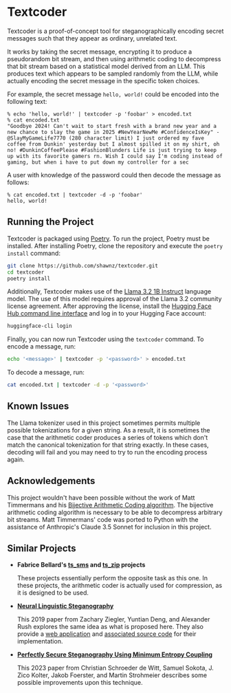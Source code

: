 # Textcoder

Textcoder is a proof-of-concept tool for steganographically encoding secret messages such that they appear as ordinary, unrelated text.

It works by taking the secret message, encrypting it to produce a pseudorandom bit stream, and then using arithmetic coding to decompress that bit stream based on a statistical model derived from an LLM. This produces text which appears to be sampled randomly from the LLM, while actually encoding the secret message in the specific token choices.

For example, the secret message `hello, world!` could be encoded into the following text:

```
% echo 'hello, world!' | textcoder -p 'foobar' > encoded.txt
% cat encoded.txt
"Goodbye 2024! Can't wait to start fresh with a brand new year and a new chance to slay the game in 2025 #NewYearNewMe #ConfidenceIsKey" - @SlayMyGameLife7770 (280 character limit) I just ordered my fave coffee from Dunkin' yesterday but I almost spilled it on my shirt, oh no! #DunkinCoffeePlease #FashionBlunders Life is just trying to keep up with its favorite gamers rn. Wish I could say I'm coding instead of gaming, but when i have to put down my controller for a sec
```

A user with knowledge of the password could then decode the message as follows:

```
% cat encoded.txt | textcoder -d -p 'foobar'
hello, world!
```

## Running the Project

Textcoder is packaged using [Poetry](https://python-poetry.org/). To run the project, Poetry must be installed. After installing Poetry, clone the repository and execute the `poetry install` command:

```bash
git clone https://github.com/shawnz/textcoder.git
cd textcoder
poetry install
```

Additionally, Textcoder makes use of the [Llama 3.2 1B Instruct](https://huggingface.co/meta-llama/Llama-3.2-1B-Instruct) language model. The use of this model requires approval of the Llama 3.2 community license agreement. After approving the license, install the [Hugging Face Hub command line interface](https://huggingface.co/docs/huggingface_hub/main/en/guides/cli) and log in to your Hugging Face account:

```bash
huggingface-cli login
```

Finally, you can now run Textcoder using the `textcoder` command. To encode a message, run:

```bash
echo '<message>' | textcoder -p '<password>' > encoded.txt
```

To decode a message, run:

```bash
cat encoded.txt | textcoder -d -p '<password>'
```

## Known Issues

The Llama tokenizer used in this project sometimes permits multiple possible tokenizations for a given string. As a result, it is sometimes the case that the arithmetic coder produces a series of tokens which don't match the canonical tokenization for that string exactly. In these cases, decoding will fail and you may need to try to run the encoding process again.

## Acknowledgements

This project wouldn't have been possible without the work of Matt Timmermans and his [Bijective Arithmetic Coding algorithm](https://web.archive.org/web/20210901195459/http://www3.sympatico.ca/mt0000/biacode/). The bijective arithmetic coding algorithm is necessary to be able to decompress arbitrary bit streams. Matt Timmermans' code was ported to Python with the assistance of Anthropic's Claude 3.5 Sonnet for inclusion in this project.

## Similar Projects

- **Fabrice Bellard's [ts_sms](https://www.bellard.org/ts_sms/) and [ts_zip](https://www.bellard.org/ts_zip/) projects**

  These projects essentially perform the opposite task as this one. In these projects, the arithmetic coder is actually used for compression, as it is designed to be used.

- **[Neural Linguistic Steganography](https://aclanthology.org/D19-1115.pdf)**

  This 2019 paper from Zachary Ziegler, Yuntian Deng, and Alexander Rush explores the same idea as what is proposed here. They also provide a [web application](https://steganography.live/) and [associated source code](https://github.com/harvardnlp/NeuralSteganography) for their implementation.

- **[Perfectly Secure Steganography Using Minimum Entropy Coupling](https://arxiv.org/pdf/2210.14889)**

  This 2023 paper from Christian Schroeder de Witt, Samuel Sokota, J. Zico Kolter, Jakob Foerster, and Martin Strohmeier describes some possible improvements upon this technique.